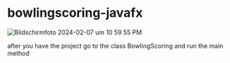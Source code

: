 # bowlingscoring-javafx

![Bildschirmfoto 2024-02-07 um 10 59 55 PM](https://github.com/bigtomate/bowlingscoring-javafx/assets/39067629/02e9b27c-af41-45ad-8652-fb7a59379334)


after you have the project go to the class BowlingScoring and run the main method
